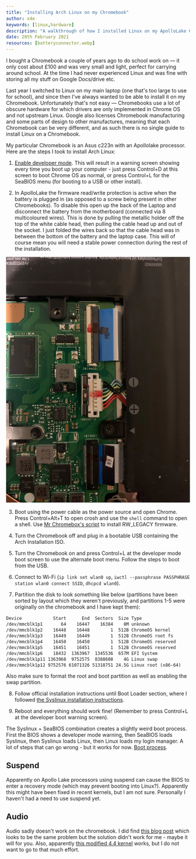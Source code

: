 ```yaml
---
title: "Installing Arch Linux on my Chromebook"
author: x4e
keywords: [linux,hardware]
description: "A walkthrough of how I installed Linux on my ApolloLake Chromebook"
date: 20th February 2021
resources: [batteryconnector.webp]
---
```


I bought a Chromebook a couple of years ago to do school work on — it only cost about £100 and was very small and light, perfect for carrying around school. At the time I had never experienced Linux and was fine with storing all my stuff on Google Docs/drive etc.

Last year I switched to Linux on my main laptop (one that's too large to use for school), and since then I've always wanted to be able to install it on my Chromebook. Unfortunately that's not easy — Chromebooks use a lot of obscure hardware for which drivers are only implemented in Chrome OS and not upstream Linux. Google also licenses Chromebook manufacturing and some parts of design to other manufactures, meaning that each Chromebook can be very different, and as such there is no single guide to install Linux on a Chromebook.

My particular Chromebook is an Asus c223n with an Apollolake processor. Here are the steps I took to install Arch Linux:

1. [Enable developer mode](https://www.howtogeek.com/210817/how-to-enable-developer-mode-on-your-chromebook/). This will result in a warning screen showing every time you boot up your computer - just press Control+D at this screen to boot Chrome OS as normal, or press Control+L for the SeaBIOS menu (for booting to a USB or other install).

2. In ApolloLake the firmware read/write protection is active when the battery is plugged in (as opposed to a screw being present in other Chromebooks). To disable this open up the back of the Laptop and disconnect the battery from the motherboard (connected via 8 multicoloured wires). This is done by pulling the metallic holder off the top of the white cable head, then pulling the cable head up and out of the socket. I just folded the wires back so that the cable head was in between the bottom of the battery and the laptop case. This will of course mean you will need a stable power connection during the rest of the installation.

![Image of battery power connector](batteryconnector.webp)

3. Boot using the power cable as the power source and open Chrome. Press Control+Alt+T to open crosh and use the `shell` command to open a shell. Use [Mr Chromebox's script](https://mrchromebox.tech/#fwscript) to install RW_LEGACY firmware.

4. Turn the Chromebook off and plug in a bootable USB containing the Arch Installation ISO.

5. Turn the Chromebook on and press Control+L at the developer mode boot screen to use the alternate boot menu. Follow the steps to boot from the USB.

6. Connect to Wi-Fi (`ip link set wlan0 up`, `iwctl --passphrase PASSPHRASE station wlan0 connect SSID`, `dhcpcd wlan0`).

7. Partition the disk to look something like below (partitions have been sorted by layout which they weren't previously, and partitions 1-5 were originally on the chromebook and I have kept them):
```
Device            Start      End  Sectors  Size Type
/dev/mmcblk1p1       64    16447    16384    8M unknown
/dev/mmcblk1p2    16448    16448        1  512B ChromeOS kernel
/dev/mmcblk1p3    16449    16449        1  512B ChromeOS root fs
/dev/mmcblk1p4    16450    16450        1  512B ChromeOS reserved
/dev/mmcblk1p5    16451    16451        1  512B ChromeOS reserved
/dev/mmcblk1p6    18432  1363967  1345536  657M EFI System
/dev/mmcblk1p11 1363968  9752575  8388608    4G Linux swap
/dev/mmcblk1p12 9752576 61071326 51318751 24.5G Linux root (x86-64)
```
Also make sure to format the root and boot partition as well as enabling the swap partition.

8. Follow official installation instructions until Boot Loader section, where I followed [the Syslinux installation instructions](https://wiki.archlinux.org/index.php/Syslinux).

9. Reboot and everything should work fine! (Remember to press Control+L at the developer boot warning screen).

The Syslinux + SeaBIOS combination creates a slightly weird boot process. First the BIOS shows a developer mode warning, then SeaBIOS loads Syslinux, then Syslinux loads Linux, then Linux loads my login manager. A lot of steps that can go wrong - but it works for now.
[Boot process](https://www.youtube.com/watch?v=wbdMpEMTalw).

## Suspend

Apparently on Apollo Lake processors using suspend can cause the BIOS to enter a recovery mode (which may prevent booting into Linux?). Apparently this might have been fixed in recent kernels, but I am not sure. Personally I haven't had a need to use suspend yet.

## Audio

Audio sadly doesn't work on the chromebook. I did find [this blog post](https://bkhome.org/news/201912/sound-fix-for-54-kernel-on-apollo-lake.html) which looks to be the same problem but the solution didn't work for me - maybe it will for you. Also, apparently [this modified 4.4 kernel](https://gitlab.com/moussaelianarsen/chromebook-linux-audio/-/tree/master/) works, but I do not want to go to that much effort.
